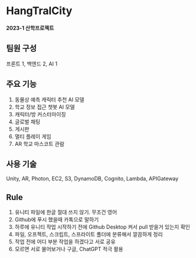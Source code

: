 # HangTralCity
**2023-1 산학프로젝트**   
## 팀원 구성
프론트 1, 백엔드 2, AI 1

## 주요 기능
1. 동물상 예측 캐릭터 추천 AI 모델
2. 학교 정보 접근 챗봇 AI 모델
3. 캐릭터/방 커스터마이징
4. 글로벌 채팅
5. 게시판
6. 멀티 플레이 게임
7. AR 학교 마스코트 관람

## 사용 기술
Unity, AR, Photon, EC2, S3, DynamoDB, Cognito, Lambda, APIGateway

## Rule
1. 유니티 파일에 한글 절대 쓰지 않기. 무조건 영어
2. Github에 푸시 했을때 카톡으로 말하기
3. 하루에 유니티 작업 시작하기 전에 Github Desktop 켜서 pull 받을거 있는지 확인
4. 파일, 오프젝트, 스크립트, 스프라이트 폴더에 분류해서 깔끔하게 정리
5. 작업 전에 어디 부분 작업을 하겠다고 서로 공유
6. 모르면 서로 물어보거나 구글, ChatGPT 적극 활용
